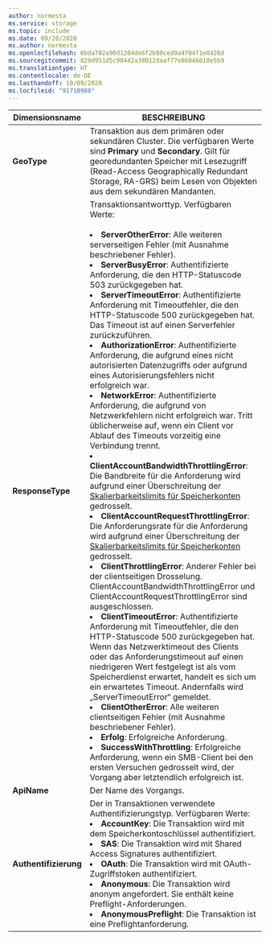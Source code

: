 ```yaml
---
author: normesta
ms.service: storage
ms.topic: include
ms.date: 09/28/2020
ms.author: normesta
ms.openlocfilehash: 6bda702a90d1204de6f2b80ced9a4704f1e8426d
ms.sourcegitcommit: 829d951d5c90442a38012daaf77e86046018e5b9
ms.translationtype: HT
ms.contentlocale: de-DE
ms.lasthandoff: 10/09/2020
ms.locfileid: "91710988"
---
```

| Dimensionsname | BESCHREIBUNG |
| ------------------- | ----------------- |
| **GeoType** | Transaktion aus dem primären oder sekundären Cluster. Die verfügbaren Werte sind **Primary** und **Secondary**. Gilt für georedundanten Speicher mit Lesezugriff (Read-Access Geographically Redundant Storage, RA-GRS) beim Lesen von Objekten aus dem sekundären Mandanten. |
| **ResponseType** | Transaktionsantworttyp. Verfügbaren Werte: <br/><br/> <li>**ServerOtherError**: Alle weiteren serverseitigen Fehler (mit Ausnahme beschriebener Fehler). </li> <li>**ServerBusyError**: Authentifizierte Anforderung, die den HTTP-Statuscode 503 zurückgegeben hat. </li> <li>**ServerTimeoutError**: Authentifizierte Anforderung mit Timeoutfehler, die den HTTP-Statuscode 500 zurückgegeben hat. Das Timeout ist auf einen Serverfehler zurückzuführen. </li> <li>**AuthorizationError**: Authentifizierte Anforderung, die aufgrund eines nicht autorisierten Datenzugriffs oder aufgrund eines Autorisierungsfehlers nicht erfolgreich war. </li> <li>**NetworkError**: Authentifizierte Anforderung, die aufgrund von Netzwerkfehlern nicht erfolgreich war. Tritt üblicherweise auf, wenn ein Client vor Ablauf des Timeouts vorzeitig eine Verbindung trennt. </li><li>**ClientAccountBandwidthThrottlingError**: Die Bandbreite für die Anforderung wird aufgrund einer Überschreitung der [Skalierbarkeitslimits für Speicherkonten](https://docs.microsoft.com/azure/storage/common/scalability-targets-standard-account?toc=/azure/storage/blobs/toc.json) gedrosselt.</li><li>**ClientAccountRequestThrottlingError**: Die Anforderungsrate für die Anforderung wird aufgrund einer Überschreitung der [Skalierbarkeitslimits für Speicherkonten](https://docs.microsoft.com/azure/storage/common/scalability-targets-standard-account?toc=/azure/storage/blobs/toc.json) gedrosselt.<li>**ClientThrottlingError**: Anderer Fehler bei der clientseitigen Drosselung. ClientAccountBandwidthThrottlingError und ClientAccountRequestThrottlingError sind ausgeschlossen.</li> <li>**ClientTimeoutError**: Authentifizierte Anforderung mit Timeoutfehler, die den HTTP-Statuscode 500 zurückgegeben hat. Wenn das Netzwerktimeout des Clients oder das Anforderungstimeout auf einen niedrigeren Wert festgelegt ist als vom Speicherdienst erwartet, handelt es sich um ein erwartetes Timeout. Andernfalls wird „ServerTimeoutError“ gemeldet. </li> <li>**ClientOtherError**: Alle weiteren clientseitigen Fehler (mit Ausnahme beschriebener Fehler). </li> <li>**Erfolg**: Erfolgreiche Anforderung.</li> <li> **SuccessWithThrottling**: Erfolgreiche Anforderung, wenn ein SMB-Client bei den ersten Versuchen gedrosselt wird, der Vorgang aber letztendlich erfolgreich ist.</li> |
| **ApiName** | Der Name des Vorgangs. 
| **Authentifizierung** | Der in Transaktionen verwendete Authentifizierungstyp. Verfügbaren Werte: <br/> <li>**AccountKey**: Die Transaktion wird mit dem Speicherkontoschlüssel authentifiziert.</li> <li>**SAS**: Die Transaktion wird mit Shared Access Signatures authentifiziert.</li> <li>**OAuth**: Die Transaktion wird mit OAuth-Zugriffstoken authentifiziert.</li> <li>**Anonymous**: Die Transaktion wird anonym angefordert. Sie enthält keine Preflight-Anforderungen.</li> <li>**AnonymousPreflight**: Die Transaktion ist eine Preflightanforderung.</li> |